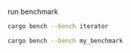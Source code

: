 run benchmark

```bash
cargo bench --bench iterator
```

```bash
cargo bench --bench my_benchmark
```
